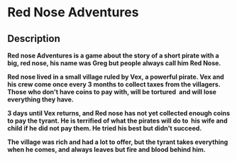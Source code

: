 # Red Nose Adventures

## Description
**Red nose Adventures is a game about the story of a short pirate with a big, red nose, his name was Greg but people always call him Red Nose.**

**Red nose lived in a small village ruled by Vex, a powerful pirate. Vex and his crew come once every 3 months to collect taxes from the villagers. Those who don't have coins to pay with, will be tortured  and will lose everything they have.**

**3 days until Vex returns, and Red nose has not yet collected enough coins to pay the tyrant. He is terrified of what the pirates will do to  his wife and child if he did not pay them. He tried his best but didn't succeed.**

**The village was rich and had a lot to offer, but the tyrant takes everything when he comes, and always leaves but fire and blood behind him.**


